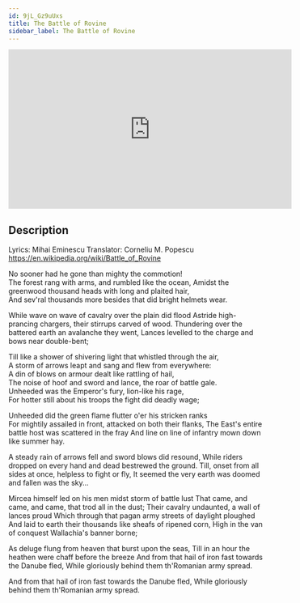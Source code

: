 ```yaml
---
id: 9jL_Gz9uUxs
title: The Battle of Rovine
sidebar_label: The Battle of Rovine
---
```


<iframe
  width="560"
  height="315"
  src="https://www.youtube.com/embed/9jL_Gz9uUxs"
  title="YouTube video player"
  frameborder="0"
  allow="accelerometer; autoplay; clipboard-write; encrypted-media; gyroscope; picture-in-picture; web-share"
  referrerpolicy="strict-origin-when-cross-origin"
  allowfullscreen
></iframe>

## Description

Lyrics: Mihai Eminescu
Translator: Corneliu M. Popescu
https://en.wikipedia.org/wiki/Battle_of_Rovine

No sooner had he gone than mighty the commotion!  
The forest rang with arms, and rumbled like the ocean, 
Amidst the greenwood thousand heads with long and plaited hair,  
And sev'ral thousands more besides that did bright helmets wear.  

While wave on wave of cavalry over the plain did flood 
Astride high-prancing chargers, their stirrups carved of wood. 
Thundering over the battered earth an avalanche they went, 
Lances levelled to the charge and bows near double-bent; 

Till like a shower of shivering light that whistled through the air,  
A storm of arrows leapt and sang and flew from everywhere:  
A din of blows on armour dealt like rattling of hail,  
The noise of hoof and sword and lance, the roar of battle gale.  
Unheeded was the Emperor's fury, lion-like his rage,  
For hotter still about his troops the fight did deadly wage; 

Unheeded did the green flame flutter o'er his stricken ranks  
For mightily assailed in front, attacked on both their flanks, 
The East's entire battle host was scattered in the fray 
And line on line of infantry mown down like summer hay. 

A steady rain of arrows fell and sword blows did resound, 
While riders dropped on every hand and dead bestrewed the ground. 
Till, onset from all sides at once, helpless to fight or fly, 
It seemed the very earth was doomed and fallen was the sky... 

Mircea himself led on his men midst storm of battle lust 
That came, and came, and came, that trod all in the dust; 
Their cavalry undaunted, a wall of lances proud 
Which through that pagan army streets of daylight ploughed 
And laid to earth their thousands like sheafs of ripened corn, 
High in the van of conquest Wallachia's banner borne; 

As deluge flung from heaven that burst upon the seas, 
Till in an hour the heathen were chaff before the breeze 
And from that hail of iron fast towards the Danube fled, 
While gloriously behind them th'Romanian army spread. 

And from that hail of iron fast towards the Danube fled, 
While gloriously behind them th'Romanian army spread.
